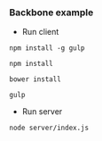 ### Backbone example ###

* Run client

```{engine="bash"}
npm install -g gulp

npm install 

bower install

gulp 
```

* Run server

```{engine="bash"}
node server/index.js

```

